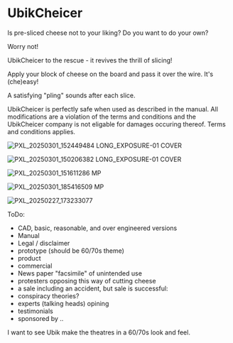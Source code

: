 # UbikCheicer
Is pre-sliced cheese not to your liking? Do you want to do your own?

Worry not!

UbikCheicer to the rescue - it revives the thrill of slicing!

Apply your block of cheese on the board and pass it over the wire. It's (che)easy!

A satisfying "pling" sounds after each slice.

UbikCheicer is perfectly safe when used as described in the manual. 
All modifications are a violation of the terms and conditions and the UbikCheicer company is not eligable for damages occuring thereof.
Terms and conditions applies.

![PXL_20250301_152449484 LONG_EXPOSURE-01 COVER](https://github.com/user-attachments/assets/86c3b7d4-28e1-45ed-b68c-a6ad261da1af)

![PXL_20250301_150206382 LONG_EXPOSURE-01 COVER](https://github.com/user-attachments/assets/dc4940a3-3bec-4995-9a6e-bea40defbdbf)

![PXL_20250301_151611286 MP](https://github.com/user-attachments/assets/401427d5-31fe-40ca-8030-9fb9821ca7f3)

![PXL_20250301_185416509 MP](https://github.com/user-attachments/assets/7d91956b-73ce-4485-9d6e-ef60769a288c)

![PXL_20250227_173233077](https://github.com/user-attachments/assets/18788399-54ba-49a6-b3f4-0d3d0886fc47)

ToDo:
* CAD, basic, reasonable, and over engineered versions
* Manual
* Legal / disclaimer
* prototype (should be 60/70s theme)
* product
* commercial
* News paper "facsimile" of unintended use
* protesters opposing this way of cutting cheese
* a sale including an accident, but sale is successful: 
* conspiracy theories?
* experts (talking heads) opining 
* testimonials
* sponsored by ..

I want to see Ubik make the theatres in a 60/70s look and feel.
